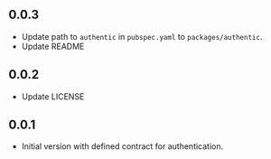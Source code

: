 ## 0.0.3

- Update path to `authentic` in `pubspec.yaml` to `packages/authentic`.
- Update README

## 0.0.2

- Update LICENSE

## 0.0.1

- Initial version with defined contract for authentication.
